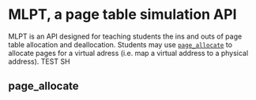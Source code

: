 # MLPT, a page table simulation API

MLPT is an API designed for teaching students the ins and outs of page table allocation and deallocation. Students may use [`page_allocate`](#page_allocate) to allocate pages for a virtual adress (i.e. map a virtual address to a physical address). TEST SH

## page\_allocate
